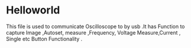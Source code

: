 # Helloworld
This file is used to communicate Oscilloscope to by usb .It has Function to capture Image ,Autoset, measure ,Frequency, Voltage Measure,Current , Single etc Button Functionality .
